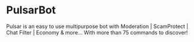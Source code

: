 # PulsarBot
Pulsar is an easy to use multipurpose bot with Moderation | ScamProtect | Chat Filter | Economy &amp; more... With more than 75 commands to discover!
